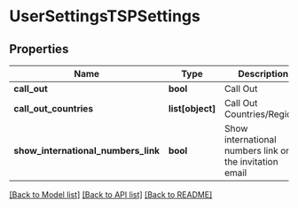 # UserSettingsTSPSettings

## Properties
Name | Type | Description | Notes
------------ | ------------- | ------------- | -------------
**call_out** | **bool** | Call Out | [optional] 
**call_out_countries** | **list[object]** | Call Out Countries/Regions | [optional] 
**show_international_numbers_link** | **bool** | Show international numbers link on the invitation email | [optional] 

[[Back to Model list]](../README.md#documentation-for-models) [[Back to API list]](../README.md#documentation-for-api-endpoints) [[Back to README]](../README.md)

